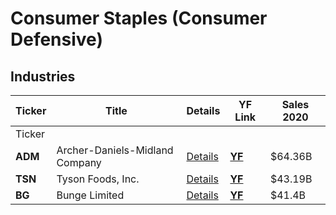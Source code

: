 # Consumer Staples (Consumer Defensive)

## Industries

Ticker | Title | Details | YF Link | Sales 2020
--- | --- | --- | --- | ---
|Ticker|
| **ADM** | Archer-Daniels-Midland Company | [Details](#Archer-Daniels-Midland-Company) | **[YF](https://finance.yahoo.com/quote/ADM)** | $64.36B
| **TSN** | Tyson Foods, Inc. | [Details](#Tyson-Foods) | **[YF](https://finance.yahoo.com/quote/TSN)** | $43.19B
| **BG** | Bunge Limited | [Details](#Tyson-Foods) | **[YF](https://finance.yahoo.com/quote/BG)** | $41.4B

